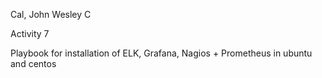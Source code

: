 
Cal, John Wesley C

Activity 7  

Playbook for installation of ELK, Grafana, Nagios + Prometheus in ubuntu and centos
